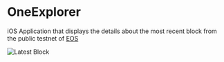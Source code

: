 # OneExplorer

iOS Application that displays the details about the most recent block from the public testnet of [EOS](https://github.com/EOSIO/eos)

![Latest Block](https://media.giphy.com/media/1ipjTD8rFglbFyxaPO/giphy.gif)
